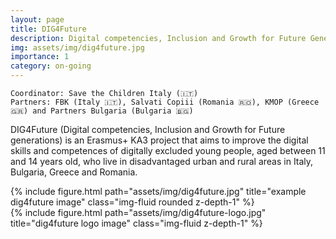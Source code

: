 ```yaml
---
layout: page
title: DIG4Future
description: Digital competencies, Inclusion and Growth for Future Generations
img: assets/img/dig4future.jpg
importance: 1
category: on-going
---
```

    
    Coordinator: Save the Children Italy (🇮🇹)
    Partners: FBK (Italy 🇮🇹), Salvati Copiii (Romania 🇷🇴), KMOP (Greece 🇬🇷) and Partners Bulgaria (Bulgaria 🇧🇬)

DIG4Future (Digital competencies, Inclusion and Growth for Future generations) is an Erasmus+ KA3 project 
that aims to improve the digital skills and competences of digitally excluded young people, 
aged between 11 and 14 years old, who live in disadvantaged urban and rural areas in Italy, Bulgaria, Greece and Romania.

<div class="row justify-content-sm-center">
    <div class="col-sm-8 mt-3 mt-md-0">
        {% include figure.html path="assets/img/dig4future.jpg" title="example dig4future image" class="img-fluid rounded z-depth-1" %}
    </div>
    <div class="col-sm-4 mt-3 mt-md-0">
        {% include figure.html path="assets/img/dig4future-logo.jpg" title="dig4future logo image" class="img-fluid z-depth-1" %}
    </div>
</div>

